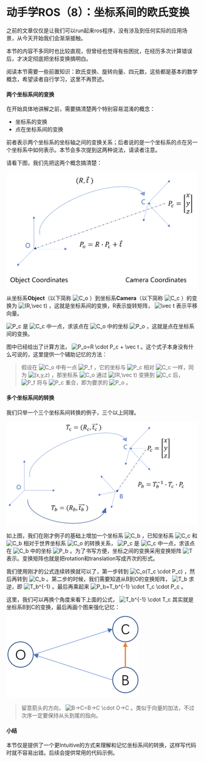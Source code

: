 # 动手学ROS（8）：坐标系间的欧氏变换

之前的文章仅仅是让我们可以run起来ros程序，没有涉及到任何实际的应用场景，从今天开始我们会渐渐接触。

本节的内容不多同时也比较直观，但曾经也觉得有些困扰，在经历多次计算错误后，才决定彻底把坐标变换搞明白。

阅读本节需要一些前置知识：欧氏变换、旋转向量、四元数，这些都是基本的数学概念，希望读者自行学习，这里不再赘述。

#### 两个坐标系间的变换

在开始具体地讲解之前，需要搞清楚两个特别容易混淆的概念：

- 坐标系的变换
- 点在坐标系间的变换

前者表示两个坐标系的坐标轴之间的变换关系；后者说的是一个坐标系的点在另一个坐标系中如何表示。本节会多次提到这两种说法，请读者注意。

请看下图，我们先把这两个概念搞清楚：



![tf](https://raw.githubusercontent.com/GreatWaller/ros-tutorial-for-beginners/main/doc/images/tf.png)

从坐标系**Object**（以下简称 <img src="https://www.zhihu.com/equation?tex=C_o" alt="C_o" class="ee_img tr_noresize" eeimg="1"> ）到坐标系**Camera**（以下简称 <img src="https://www.zhihu.com/equation?tex=C_c" alt="C_c" class="ee_img tr_noresize" eeimg="1"> ）的变换为 <img src="https://www.zhihu.com/equation?tex=(R,\vec t)" alt="(R,\vec t)" class="ee_img tr_noresize" eeimg="1">  ，这就是坐标系间的变换，R表示旋转矩阵， <img src="https://www.zhihu.com/equation?tex=\vec t" alt="\vec t" class="ee_img tr_noresize" eeimg="1"> 表示平移向量。

 <img src="https://www.zhihu.com/equation?tex=P_c" alt="P_c" class="ee_img tr_noresize" eeimg="1"> 是 <img src="https://www.zhihu.com/equation?tex=C_c" alt="C_c" class="ee_img tr_noresize" eeimg="1"> 中一点，求该点在 <img src="https://www.zhihu.com/equation?tex=C_o" alt="C_o" class="ee_img tr_noresize" eeimg="1"> 中的坐标 <img src="https://www.zhihu.com/equation?tex=P_o" alt="P_o" class="ee_img tr_noresize" eeimg="1"> ，这就是点在坐标系间的变换。

图中已经给出了计算方法， <img src="https://www.zhihu.com/equation?tex=P_o=R \cdot P_c + \vec t " alt="P_o=R \cdot P_c + \vec t " class="ee_img tr_noresize" eeimg="1">  。这个式子本身没有什么可说的，这里提供一个辅助记忆的方法：

> 假设在 <img src="https://www.zhihu.com/equation?tex=C_o" alt="C_o" class="ee_img tr_noresize" eeimg="1"> 中有一点 <img src="https://www.zhihu.com/equation?tex=P_f" alt="P_f" class="ee_img tr_noresize" eeimg="1"> ，它的坐标与 <img src="https://www.zhihu.com/equation?tex=P_c" alt="P_c" class="ee_img tr_noresize" eeimg="1"> 相对 <img src="https://www.zhihu.com/equation?tex=C_c" alt="C_c" class="ee_img tr_noresize" eeimg="1"> 一样，同为 <img src="https://www.zhihu.com/equation?tex=(x,y,z)" alt="(x,y,z)" class="ee_img tr_noresize" eeimg="1"> ，那坐标系 <img src="https://www.zhihu.com/equation?tex=C_o" alt="C_o" class="ee_img tr_noresize" eeimg="1"> 通过 <img src="https://www.zhihu.com/equation?tex=(R,\vec t)" alt="(R,\vec t)" class="ee_img tr_noresize" eeimg="1"> 变换到 <img src="https://www.zhihu.com/equation?tex=C_c" alt="C_c" class="ee_img tr_noresize" eeimg="1"> 后， <img src="https://www.zhihu.com/equation?tex=P_f" alt="P_f" class="ee_img tr_noresize" eeimg="1"> 将与 <img src="https://www.zhihu.com/equation?tex=P_c" alt="P_c" class="ee_img tr_noresize" eeimg="1"> 重合，即为要求的 <img src="https://www.zhihu.com/equation?tex=P_o" alt="P_o" class="ee_img tr_noresize" eeimg="1"> 。

#### 多个坐标系间的转换

我们只举一个三个坐标系间转换的例子，三个以上同理。

![3_transform](https://raw.githubusercontent.com/GreatWaller/ros-tutorial-for-beginners/main/doc/images/3_transform.png)

如上图，我们在刚才例子的基础上增加一个坐标系 <img src="https://www.zhihu.com/equation?tex=C_b" alt="C_b" class="ee_img tr_noresize" eeimg="1"> ，已知坐标系 <img src="https://www.zhihu.com/equation?tex=C_c" alt="C_c" class="ee_img tr_noresize" eeimg="1"> 和 <img src="https://www.zhihu.com/equation?tex=C_b" alt="C_b" class="ee_img tr_noresize" eeimg="1"> 相对于世界坐标系 <img src="https://www.zhihu.com/equation?tex=C_o" alt="C_o" class="ee_img tr_noresize" eeimg="1"> 的转换关系， <img src="https://www.zhihu.com/equation?tex=P_c" alt="P_c" class="ee_img tr_noresize" eeimg="1"> 是 <img src="https://www.zhihu.com/equation?tex=C_c" alt="C_c" class="ee_img tr_noresize" eeimg="1"> 中一点，求该点在 <img src="https://www.zhihu.com/equation?tex=C_b" alt="C_b" class="ee_img tr_noresize" eeimg="1"> 中的坐标 <img src="https://www.zhihu.com/equation?tex=P_b" alt="P_b" class="ee_img tr_noresize" eeimg="1"> 。为了书写方便，坐标之间的变换采用变换矩阵 <img src="https://www.zhihu.com/equation?tex=T" alt="T" class="ee_img tr_noresize" eeimg="1"> 表示。变换矩阵也就是把rotation和translation写成齐次的形式。

我们使用刚才的公式连续转换就可以了，第一步转到 <img src="https://www.zhihu.com/equation?tex=C_o(T_c \cdot P_c)" alt="C_o(T_c \cdot P_c)" class="ee_img tr_noresize" eeimg="1"> ，然后再转到 <img src="https://www.zhihu.com/equation?tex=C_b" alt="C_b" class="ee_img tr_noresize" eeimg="1"> 。第二步的时候，我们需要知道从B到O的变换矩阵， <img src="https://www.zhihu.com/equation?tex=T_b" alt="T_b" class="ee_img tr_noresize" eeimg="1"> 求逆，即 <img src="https://www.zhihu.com/equation?tex=T_b^{-1}" alt="T_b^{-1}" class="ee_img tr_noresize" eeimg="1"> 。最后再乘起来 <img src="https://www.zhihu.com/equation?tex=P_b=T_b^{-1} \cdot T_c \cdot P_c" alt="P_b=T_b^{-1} \cdot T_c \cdot P_c" class="ee_img tr_noresize" eeimg="1"> 。

这里，我们可以再换个角度来看下上面的公式， <img src="https://www.zhihu.com/equation?tex=T_b^{-1} \cdot T_c" alt="T_b^{-1} \cdot T_c" class="ee_img tr_noresize" eeimg="1"> 其实就是坐标系B到C的变换，最后再画个图来强化记忆：





![b2c](https://raw.githubusercontent.com/GreatWaller/ros-tutorial-for-beginners/main/doc/images/b2c.png)

> 留意箭头的方向， <img src="https://www.zhihu.com/equation?tex=B->C=B->C \cdot O->C" alt="B->C=B->C \cdot O->C" class="ee_img tr_noresize" eeimg="1"> 。类似于向量的加法，不过次序一定要保持从头到尾的指向。
>

#### 小结

本节仅是提供了一个更Intuitive的方式来理解和记忆坐标系间的转换，这样写代码时就不容易出错。后续会提供常用的代码示例。

